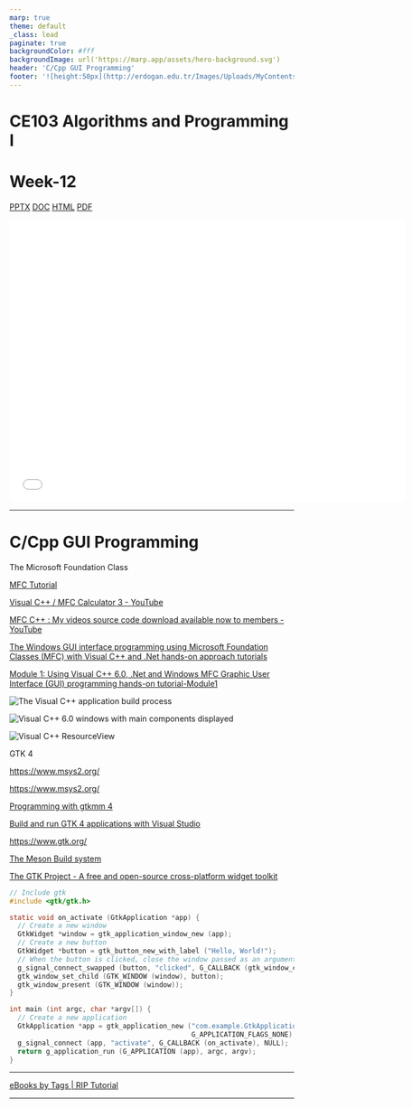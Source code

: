 ```yaml
---
marp: true
theme: default
_class: lead
paginate: true
backgroundColor: #fff
backgroundImage: url('https://marp.app/assets/hero-background.svg')
header: 'C/Cpp GUI Programming'
footer: '![height:50px](http://erdogan.edu.tr/Images/Uploads/MyContents/L_379-20170718142719217230.jpg) RTEU CE103 Week-12'
---
```


<!-- _backgroundColor: aquq -->

<!-- _color: orange -->

<!-- paginate: false -->

# CE103 Algorithms and Programming I

# Week-12

[PPTX](ce103-week-12-c-cpp-gui.md_slide.pptx)
[DOC](ce103-week-12-c-cpp-gui.md_doc.pdf) 
[HTML](ce103-week-12-c-cpp-gui.md_slide.html)
[PDF](ce103-week-12-c-cpp-gui.md_slide.pdf)

<iframe width=700, height=500 frameBorder=0 src="../ce103-week-12-c-cpp-gui.md_slide.html"></iframe>

---

<!-- paginate: true -->

# C/Cpp GUI Programming

The Microsoft Foundation Class

[MFC Tutorial](https://www.tutorialspoint.com/mfc/index.htm)

[Visual C++ / MFC Calculator 3 - YouTube](https://www.youtube.com/watch?v=CgLLSi9aC4I&ab_channel=PekkaK.)

[MFC C++ : My videos source code download available now to members - YouTube](https://www.youtube.com/watch?v=nmR1ZfYIZDA&t=0s&ab_channel=PekkaK.)

[The Windows GUI interface programming using Microsoft Foundation Classes (MFC) with Visual C++ and .Net hands-on approach tutorials](https://www.tenouk.com/cplusplusnmfc.html)

[Module 1: Using Visual C++ 6.0, .Net and Windows MFC Graphic User Interface (GUI) programming hands-on tutorial-Module1](https://www.tenouk.com/visualcplusmfc/visualcplusmfc1.html)

![The Visual C++ application build process](https://www.tenouk.com/visualcplusmfc/visualcplusmfc1_files/image002.png)

![Visual C++ 6.0 windows with main components displayed](https://www.tenouk.com/visualcplusmfc/visualcplusmfc1_files/image003.png)

![Visual C++ ResourceView](https://www.tenouk.com/visualcplusmfc/visualcplusmfc1_files/image004.png)

GTK 4 

https://www.msys2.org/

https://www.msys2.org/

[Programming with gtkmm 4](https://developer-old.gnome.org/gtkmm-tutorial/stable/index.html) 

[Build and run GTK 4 applications with Visual Studio](https://www.collabora.com/news-and-blog/blog/2021/03/18/build-and-run-gtk-4-applications-with-visual-studio/)

https://www.gtk.org/

[The Meson Build system](https://mesonbuild.com/index.html#features) 

[The GTK Project - A free and open-source cross-platform widget toolkit](https://www.gtk.org/docs/architecture/)

```c
// Include gtk
#include <gtk/gtk.h>

static void on_activate (GtkApplication *app) {
  // Create a new window
  GtkWidget *window = gtk_application_window_new (app);
  // Create a new button
  GtkWidget *button = gtk_button_new_with_label ("Hello, World!");
  // When the button is clicked, close the window passed as an argument
  g_signal_connect_swapped (button, "clicked", G_CALLBACK (gtk_window_close), window);
  gtk_window_set_child (GTK_WINDOW (window), button);
  gtk_window_present (GTK_WINDOW (window));
}

int main (int argc, char *argv[]) {
  // Create a new application
  GtkApplication *app = gtk_application_new ("com.example.GtkApplication",
                                             G_APPLICATION_FLAGS_NONE);
  g_signal_connect (app, "activate", G_CALLBACK (on_activate), NULL);
  return g_application_run (G_APPLICATION (app), argc, argv);
}
```

---

[eBooks by Tags | RIP Tutorial](https://riptutorial.com/ebook)

---
